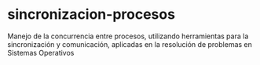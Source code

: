 # sincronizacion-procesos
Manejo de la concurrencia entre procesos, utilizando herramientas para la sincronización y comunicación, aplicadas en la resolución de problemas en Sistemas Operativos
